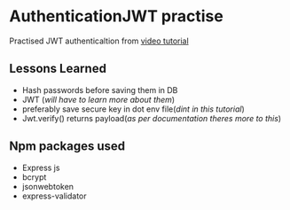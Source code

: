 # AuthenticationJWT practise
Practised JWT authenticaltion from [video tutorial](https://www.youtube.com/watch?v=6ZCU4QetVTs)

## Lessons Learned
- Hash passwords before saving them in DB
- JWT (_will have to learn more about them_)
- preferably save secure key in dot env file(_dint in this tutorial_)
- Jwt.verify() returns payload(_as per documentation theres more to this_)

## Npm packages used
- Express js
- bcrypt
- jsonwebtoken
- express-validator
